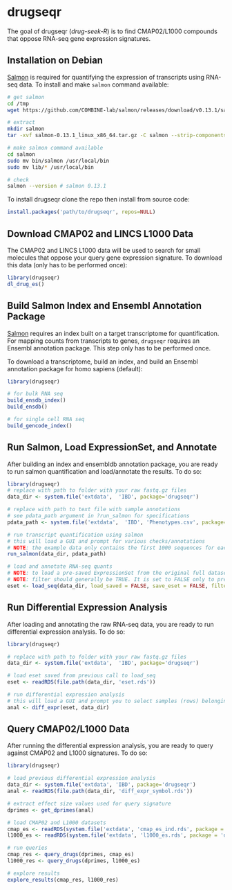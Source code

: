 # drugseqr

<!-- badges: start -->
<!-- badges: end -->

The goal of drugseqr (*drug-seek-R*) is to find CMAP02/L1000 compounds that oppose RNA-seq gene expression signatures.

## Installation on Debian

[Salmon](https://combine-lab.github.io/salmon/) is required for quantifying the expression of transcripts using RNA-seq data. To install and make `salmon` command available:

```bash
# get salmon
cd /tmp
wget https://github.com/COMBINE-lab/salmon/releases/download/v0.13.1/salmon-0.13.1_linux_x86_64.tar.gz

# extract
mkdir salmon
tar -xvf salmon-0.13.1_linux_x86_64.tar.gz -C salmon --strip-components=1

# make salmon command available
cd salmon
sudo mv bin/salmon /usr/local/bin
sudo mv lib/* /usr/local/bin

# check
salmon --version # salmon 0.13.1
```

To install drugseqr clone the repo then install from source code:

```R
install.packages('path/to/drugseqr', repos=NULL)
```

## Download CMAP02 and LINCS L1000 Data

The CMAP02 and LINCS L1000 data will be used to search for small molecules that oppose your query gene expression signature. To download this data (only has to be performed once):

```R
library(drugseqr)
dl_drug_es()
```

## Build Salmon Index and Ensembl Annotation Package

[Salmon](https://combine-lab.github.io/salmon/) requires an index built on a target transcriptome for quantification. For mapping counts from transcripts to genes, `drugseqr` requires an Ensembl annotation package. This step only has to be performed once.

To download a transcriptome, build an index, and build an Ensembl annotation package for homo sapiens (default):

```R
library(drugseqr)

# for bulk RNA seq
build_ensdb_index()
build_ensdb()

# for single cell RNA seq
build_gencode_index()
```

## Run Salmon, Load ExpressionSet, and Annotate

After building an index and ensembldb annotation package, you are ready to run salmon quantification and load/annotate the results. To do so:

```R
library(drugseqr)
# replace with path to folder with your raw fastq.gz files
data_dir <- system.file('extdata',  'IBD', package='drugseqr')

# replace with path to text file with sample annotations
# see pdata_path argument in ?run_salmon for specifications
pdata_path <- system.file('extdata',  'IBD', 'Phenotypes.csv', package='drugseqr')

# run transcript quantification using salmon
# this will load a GUI and prompt for various checks/annotations
# NOTE: the example data only contains the first 1000 sequences for each file (expect warnings from salmon)
run_salmon(data_dir, pdata_path)

# load and annotate RNA-seq quants
# NOTE: to load a pre-saved ExpressionSet from the original full dataset, set load_saved = TRUE (default)
# NOTE: filter should generally be TRUE. It is set to FALSE only to prevent filtering all genes for this small example data set.
eset <- load_seq(data_dir, load_saved = FALSE, save_eset = FALSE, filter = FALSE)
```

## Run Differential Expression Analysis


After loading and annotating the raw RNA-seq data, you are ready to run differential expression analysis. To do so:

```R
library(drugseqr)

# replace with path to folder with your raw fastq.gz files
data_dir <- system.file('extdata',  'IBD', package='drugseqr')

# load eset saved from previous call to load_seq
eset <- readRDS(file.path(data_dir, 'eset.rds'))

# run differential expression analysis
# this will load a GUI and prompt you to select samples (rows) belonging to the control and test groups
anal <- diff_expr(eset, data_dir)
```

## Query CMAP02/L1000 Data

After running the differential expression analysis, you are ready to query against CMAP02 and L1000 signatures. To do so:

```R
library(drugseqr)

# load previous differential expression analysis
data_dir <- system.file('extdata', 'IBD', package='drugseqr')
anal <- readRDS(file.path(data_dir, 'diff_expr_symbol.rds'))

# extract effect size values used for query signature
dprimes <- get_dprimes(anal)

# load CMAP02 and L1000 datasets
cmap_es <- readRDS(system.file('extdata', 'cmap_es_ind.rds', package = 'drugseqr'))
l1000_es <- readRDS(system.file('extdata', 'l1000_es.rds', package = 'drugseqr'))

# run queries
cmap_res <- query_drugs(dprimes, cmap_es)
l1000_res <- query_drugs(dprimes, l1000_es)

# explore results
explore_results(cmap_res, l1000_res)
```


